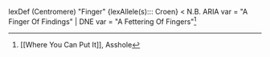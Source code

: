 
lexDef (Centromere) "Finger" {lexAllele(s)::: Croen} < N.B. ARIA var = "A Finger Of Findings" | DNE var = "A Fettering Of Fingers"[^FingerCroen]

[^FingerCroen]: [[Where You Can Put It]], Asshole
